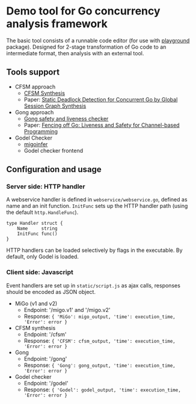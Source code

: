 # Demo tool for Go concurrency analysis framework

The basic tool consists of a runnable code editor (for use with [playground][playground] package).
Designed for 2-stage transformation of Go code to an intermediate format, then
analysis with an external tool.

[playground]: http://golang.org/x/tools/playground

## Tools support

- CFSM approach
    - [CFSM Synthesis](https://github.com/nickng/dingo-hunter)
    - Paper: [Static Deadlock Detection for Concurrent Go by Global Session Graph Synthesis](http://mrg.doc.ic.ac.uk/publications/static-deadlock-detection-for-concurrent-go-by-global-session-graph-synthesis/)
- Gong approach
    - [Gong safety and liveness checker](https://github.com/nickng/gong)
    - Paper: [Fencing off Go: Liveness and Safety for Channel-based Programming](http://mrg.doc.ic.ac.uk/publications/fencing-off-go-liveness-and-safety-for-channel-based-programming/)
- Godel Checker
    - [migoinfer](http://github.com/nickng/gospal)
    - Godel checker frontend

## Configuration and usage

### Server side: HTTP handler

A webservice handler is defined in `webservice/webservice.go`, defined as name
and an init function. `InitFunc` sets up the HTTP handler path (using the
default `http.HandleFunc`).

    type Handler struct {
        Name     string
        InitFunc func()
    }

HTTP handlers can be loaded selectively by flags in the executable.
By default, only Godel is loaded.

### Client side: Javascript

Event handlers are set up in `static/script.js` as ajax calls, responses should
be encoded as JSON object.

- MiGo (v1 and v2)
    - Endpoint: '/migo.v1' and '/migo.v2'
    - Response: `{ 'MiGo': migo_output, 'time': execution_time, 'Error': error }`
- CFSM synthesis
    - Endpoint: '/cfsm'
    - Response: `{ 'CFSM': cfsm_output, 'time': execution_time, 'Error': error }`
- Gong
    - Endpoint: '/gong'
    - Response: `{ 'Gong': gong_output, 'time': execution_time, 'Error': error }`
- Godel checker
    - Endpoint: '/godel'
    - Response: `{ 'Godel': godel_output, 'time': execution_time, 'Error': error }`
